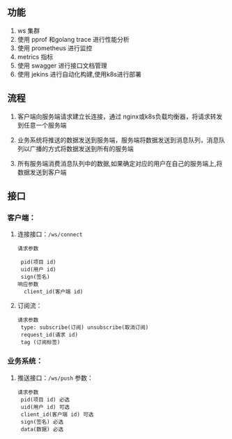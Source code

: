## 功能

1. ws 集群
2. 使用 pprof 和golang trace 进行性能分析
3. 使用 prometheus 进行监控
4. metrics 指标
5. 使用 swagger 进行接口文档管理
6. 使用 jekins 进行自动化构建,使用k8s进行部署

## 流程

1. 客户端向服务端请求建立长连接，通过 nginx或k8s负载均衡器，将请求转发到任意一个服务端

2. 业务系统将推送的数据发送到服务端，服务端将数据发送到消息队列，消息队列以广播的方式将数据发送到所有的服务端

3. 所有服务端消费消息队列中的数据,如果确定对应的用户在自己的服务端上,将数据发送到客户端

## 接口

### 客户端：

1. 连接接口：`/ws/connect`
   ```
   请求参数
    
    pid(项目 id)
    uid(用户 id)
    sign(签名)
   响应参数
     client_id(客户端 id)
   ```
2. 订阅流：
   ```
   请求参数
    type: subscribe(订阅) unsubscribe(取消订阅)
    request_id(请求 id)
    tag (订阅标签)
   ```

### 业务系统：

1. 推送接口：`/ws/push` 参数：
    ```
   请求参数
     pid(项目 id) 必选
     uid(用户 id) 可选
     client_id(客户端 id) 可选
     sign(签名) 必选
     data(数据) 必选
   ```



